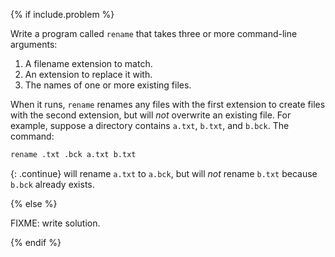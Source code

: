 {% if include.problem %}

Write a program called `rename` that takes three or more command-line arguments:

1.  A <span g="filename_extension">filename extension</span> to match.
2.  An extension to replace it with.
3.  The names of one or more existing files.

When it runs,
`rename` renames any files with the first extension to create files with the second extension,
but will *not* overwrite an existing file.
For example,
suppose a directory contains `a.txt`, `b.txt`, and `b.bck`.
The command:

```sh
rename .txt .bck a.txt b.txt
```

{: .continue}
will rename `a.txt` to `a.bck`,
but will *not* rename `b.txt` because `b.bck` already exists.

{% else %}

FIXME: write solution.

{% endif %}
